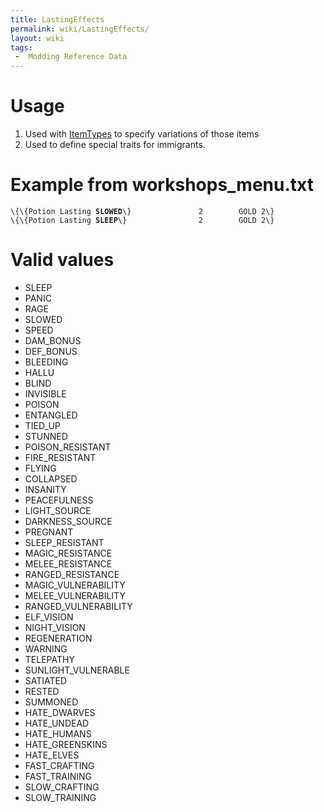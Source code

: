 ```yaml
---
title: LastingEffects
permalink: wiki/LastingEffects/
layout: wiki
tags:
 -  Modding Reference Data
---
```


Usage
=====

1.  Used with [ItemTypes](/keeperrl_wiki/ItemTypes "wikilink") to specify variations of
    those items
2.  Used to define special traits for immigrants.

Example from workshops\_menu.txt
================================

`\{\{Potion Lasting `**`SLOWED`**`\}               2        GOLD 2\}`  
`\{\{Potion Lasting `**`SLEEP`**`\}                2        GOLD 2\}`  

Valid values
============

-   SLEEP
-   PANIC
-   RAGE
-   SLOWED
-   SPEED
-   DAM\_BONUS
-   DEF\_BONUS
-   BLEEDING
-   HALLU
-   BLIND
-   INVISIBLE
-   POISON
-   ENTANGLED
-   TIED\_UP
-   STUNNED
-   POISON\_RESISTANT
-   FIRE\_RESISTANT
-   FLYING
-   COLLAPSED
-   INSANITY
-   PEACEFULNESS
-   LIGHT\_SOURCE
-   DARKNESS\_SOURCE
-   PREGNANT
-   SLEEP\_RESISTANT
-   MAGIC\_RESISTANCE
-   MELEE\_RESISTANCE
-   RANGED\_RESISTANCE
-   MAGIC\_VULNERABILITY
-   MELEE\_VULNERABILITY
-   RANGED\_VULNERABILITY
-   ELF\_VISION
-   NIGHT\_VISION
-   REGENERATION
-   WARNING
-   TELEPATHY
-   SUNLIGHT\_VULNERABLE
-   SATIATED
-   RESTED
-   SUMMONED
-   HATE\_DWARVES
-   HATE\_UNDEAD
-   HATE\_HUMANS
-   HATE\_GREENSKINS
-   HATE\_ELVES
-   FAST\_CRAFTING
-   FAST\_TRAINING
-   SLOW\_CRAFTING
-   SLOW\_TRAINING

